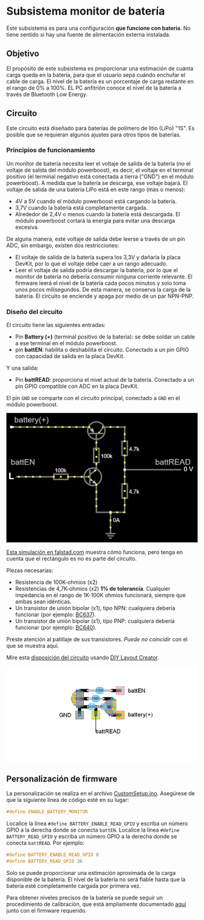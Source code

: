 # Subsistema monitor de batería

Este subsistema es para una configuración **que funcione con batería**. No tiene sentido si hay una fuente de alimentación externa instalada.

## Objetivo

El propósito de este subsistema es proporcionar una estimación de cuánta carga queda en la batería, para que el usuario sepa cuándo enchufar el cable de carga. El nivel de la batería es un porcentaje de carga restante en el rango de 0% a 100%. EL PC anfitrión conoce el nivel de la batería a través de Bluetooth Low Energy.

## Circuito

Este circuito está diseñado para baterías de polímero de litio (LiPo) "1S". Es posible que se requieran algunos ajustes para otros tipos de baterías.

### Principios de funcionamiento

Un monitor de batería necesita leer el voltaje de salida de la batería (*no* el voltaje de salida del módulo powerboost), es decir, el voltaje en el terminal positivo (el terminal negativo está conectada a tierra ("GND") en el módulo powerboost). A medida que la batería se descarga, ese voltaje bajará. El voltaje de salida de una batería LiPo está en este rango (más o menos):

- 4V a 5V cuando el módulo powerboost está cargando la batería.
- 3,7V cuando la batería está completamente cargada.
- Alrededor de 2,4V o menos cuando la batería está descargada. El módulo powerboost cortará la energía para evitar una descarga excesiva.

De alguna manera, este voltaje de salida debe leerse a través de un pin ADC, sin embargo, existen dos restricciones:

- El voltaje de salida de la batería supera los 3,3V y dañaría la placa DevKit, por lo que el voltaje debe caer a un rango adecuado.
- Leer el voltaje de salida podría descargar la batería, por lo que el monitor de batería no debería consumir ninguna corriente relevante. El firmware leerá el nivel de la batería cada pocos minutos y solo toma unos pocos milisegundos. De esta manera, se conserva la carga de la batería. El circuito se enciende y apaga por medio de un par NPN-PNP.


### Diseño del circuito

El circuito tiene las siguientes entradas:

- Pin **Battery (+)** (terminal positivo de la batería): se debe soldar un cable a ese terminal en el módulo powerboost.
- pin **battEN**: habilita o deshabilita el circuito. Conectado a un pin GPIO con capacidad de salida en la placa DevKit.

Y una salida:

- Pin **battREAD**: proporciona el nivel actual de la batería. Conectado a un pin GPIO compatible con ADC en la placa DevKit.

El pin `GND` se comparte con el circuito principal, conectado a `GND` en el módulo powerboost.

![Circuito del monitor de batería](./BatteryMonitor_falstad.png)

[Esta simulación en falstad.com](https://falstad.com/circuit/circuitjs.html?ctz=CQAgjCAMB0l3BWcMBMcUHYMGZIA4UA2ATmIxAUgoqoQFMBaMMAKABcQmwVxieHCAFl48eEGJTAE8g4pDQJshLFGiKEmfJG4oEgsJGLIqAEzoAzAIYBXADZsWAc07YeuYQ1chXVXywDunHhUwUG+UCwATlAgoVRgGIQxghhwUTEJSVSYPFQpadFMiSKczGJ8GfAFnELg3DXCmZVVAS5ukB5eOeCt2Rj8Xf0RgQLC3aMgaHgRHBNlDbFU2KWcEgZ4OPJggpAIxNgeEgTYlMRSBpDYUo1wIGZWdg4AMqXFYBUMuknvueAgVrYAM50bzQZaQVoMQTTOKLCIAeQyb0EjTewzakyGE26EIAHqUOi5OBgjHkQEkAEaWNhsOiRACeAAoADoABwAlCx8Z8EOQwIQkJ95OBCNNGtMqTSAKIAOS55KM-KQ20VopA4pAkrYACUpQBBAAiLAAymEYkxCOEqEkAcCYhgWNrSpbONDSh83eEdtQrWpHc6qJ5+CgUJ1fnkyb6EP6LYH+e7+PGvUtoOQozH+fEkkwKknkksYr4-U7Y+aQ8IreqU+DC8WA95g6GG4Wq5NUy2JBmXW6czxPfm2zWi9HueNBNndBAocsbiAALJ6gAa8s8ggGU90gZQYuQIAAwgALSyRRwASwAdo5mYCAPTXvfHxyWc8mAD2K+wJ1KwconCMs8PR86BMa870BB8T0sExLA-A4aE4EMeEUdVdwNU9AQAYyPE9gNA68DToTDHygmCKRcccajEODajxSjXTqaYmBQ+NjVPABbOxqVwwEtTpelrwAN1fexLEcOgVwwCAEnAENJjJeMADVhLYSwACs6GvMxr0lOkAFvLGvQF2M4t8WCAA) muestra cómo funciona, pero tenga en cuenta que el rectángulo es no es parte del circuito.

Piezas necesarias:

- Resistencia de 100K-ohmios (x2)
- Resistencias de 4,7K-ohmios (x2) **1% de tolerancia**. Cualquier impedancia en el rango de 1K-100K ohmios funcionará, siempre que ambas sean idénticas.
- Un transistor de unión bipolar (x1), tipo NPN: cualquiera debería funcionar (por ejemplo: [BC637](https://www.onsemi.com/pdf/datasheet/bc637-d.pdf)).
- Un transistor de unión bipolar (x1), tipo PNP: cualquiera debería funcionar (por ejemplo: [BC640](https://www.onsemi.com/pdf/datasheet/bc640-d.pdf)).

Preste atención al patillaje de sus transistores. *Puede no coincidir* con el que se muestra aquí.

Mire esta [disposición del circuito](./BatteryMonitor.diy) usando [DIY Layout Creator](https://github.com/bancika/diy-layout-creator).

![Diseño de placa](./BatteryMonitor_diy.png)


## Personalización de firmware

La personalización se realiza en el archivo [CustomSetup.ino](../../../../src/Firmware/CustomSetup/CustomSetup.ino).
Asegúrese de que la siguiente línea de código esté en su lugar:

```c
#define ENABLE_BATTERY_MONITOR
```

Localice la línea `#define BATTERY_ENABLE_READ_GPIO` y escriba un número GPIO a la derecha donde se conecta `battEN`. Localice la línea `#define BATTERY_READ_GPIO` y escriba un número GPIO a la derecha donde se conecta `battREAD`. Por ejemplo:

```c
#define BATTERY_ENABLE_READ_GPIO 0
#define BATTERY_READ_GPIO 36
```

Solo se puede proporcionar una estimación aproximada de la carga disponible de la batería. El nivel de la batería no será fiable hasta que la batería esté completamente cargada por primera vez.

Para obtener niveles precisos de la batería se puede seguir un procedimiento de calibración, que está ampliamente documentado [aquí](../../../../src/Firmware/BatteryTools/BatteryCalibration/README_es.md) junto con el firmware requerido.